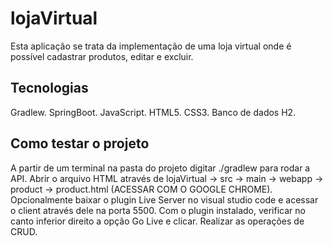 # lojaVirtual
Esta aplicação se trata da implementação de uma loja virtual onde é possível cadastrar produtos, editar e excluir.

## Tecnologias

Gradlew.
SpringBoot.
JavaScript.
HTML5.
CSS3.
Banco de dados H2.


## Como testar o projeto
A partir de um terminal na pasta do projeto digitar ./gradlew para rodar a API.
Abrir o arquivo HTML através de lojaVirtual -> src -> main -> webapp -> product -> product.html (ACESSAR COM O GOOGLE CHROME).
Opcionalmente baixar o plugin Live Server no visual studio code e acessar o client através dele na porta 5500.
Com o plugin instalado, verificar no canto inferior direito a opção Go Live e clicar. 
Realizar as operações de CRUD.

